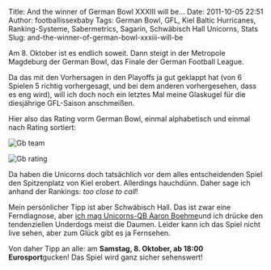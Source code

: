 Title: And the winner of German Bowl XXXIII will be...
Date: 2011-10-05 22:51
Author: footballissexbaby
Tags: German Bowl, GFL, Kiel Baltic Hurricanes, Ranking-Systeme, Sabermetrics, Sagarin, Schwäbisch Hall Unicorns, Stats
Slug: and-the-winner-of-german-bowl-xxxiii-will-be

Am 8. Oktober ist es endlich soweit. Dann steigt in der Metropole
Magdeburg der German Bowl, das Finale der German Football League.

Da das mit den Vorhersagen in den Playoffs ja gut geklappt hat (von 6
Spielen 5 richtig vorhergesagt, und bei dem anderen vorhergesehen, dass
es eng wird), will ich doch noch ein letztes Mal meine Glaskugel für die
diesjährige GFL-Saison anschmeißen.

Hier also das Rating vorm German Bowl, einmal alphabetisch und einmal
nach Rating sortiert:

![Gb team][]

![Gb rating][]

Da haben die Unicorns doch tatsächlich vor dem alles entscheidenden
Spiel den Spitzenplatz von Kiel erobert. Allerdings hauchdünn. Daher
sage ich anhand der Rankings: *too close to call*!

Mein persönlicher Tipp ist aber Schwäbisch Hall. Das ist zwar eine
Ferndiagnose, aber [ich mag Unicorns-QB Aaron Boehme][]und ich drücke
den tendenziellen Underdogs meist die Daumen. Leider kann ich das Spiel
nicht live sehen, aber zum Glück gibt es ja Fernsehen.

Von daher Tipp an alle: am **Samstag, 8. Oktober, ab 18:00
Eurosport**gucken! Das Spiel wird ganz sicher sehenswert!

 

  [Gb team]: http://footballissexbaby.de/wordpress/wp-content/uploads/2011/10/gb_team.png
    "gb_team.png"
  [Gb rating]: http://footballissexbaby.de/wordpress/wp-content/uploads/2011/10/gb_rating.png
    "gb_rating.png"
  [ich mag Unicorns-QB Aaron Boehme]: https://footballissexbaby.wordpress.com/2011/06/21/aaron-boehme-ein-geschenk-fur-die-gfl/
